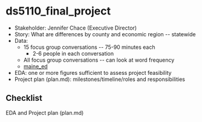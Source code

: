 # ds5110_final_project

* Stakeholder: Jennifer Chace (Executive Director)
* Story: What are differences by county and economic region -- statewide
* Data:
  * 15 focus group conversations -- 75-90 minutes each
    * 2-6 people in each conversation
  * All focus group conversations -- can look at word frequency
  * [maine_ed](maine_ed)
* EDA: one or more figures sufficient to assess project feasibility
* Project plan (plan.md): milestones/timeline/roles and responsibilities

## Checklist
EDA and Project plan (plan.md)
